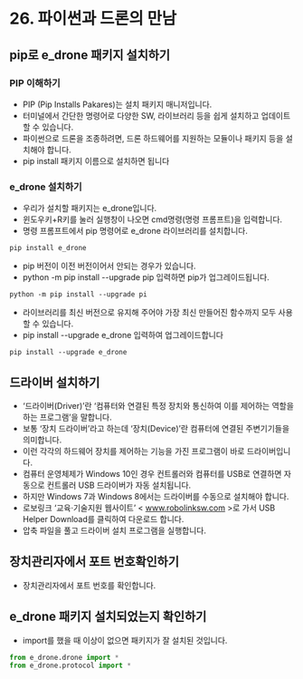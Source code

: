 # 26. 파이썬과 드론의 만남
## pip로 e_drone 패키지 설치하기
### PIP 이해하기
* PIP (Pip Installs Pakares)는 설치 패키지 매니저입니다. 
* 터미널에서 간단한 명령어로 다양한 SW, 라이브러리 등을 쉽게 설치하고 업데이트 할 수 있습니다.
* 파이썬으로 드론을 조종하려면, 드론 하드웨어를 지원하는 모듈이나 패키지 등을 설치해야 합니다.
* pip install 패키지 이름으로 설치하면 됩니다

### e_drone 설치하기
* 우리가 설치할 패키지는 e_drone입니다.
* 윈도우키+R키를 눌러 실행창이 나오면 cmd명령(명령 프롬프트)을 입력합니다.
* 명령 프롬프트에서 pip 명령어로 e_drone 라이브러리를 설치합니다.
``` 
pip install e_drone
```

* pip 버전이 이전 버전이어서 안되는 경우가 있습니다. 
* python -m pip install --upgrade pip 입력하면 pip가 업그레이드됩니다.
```
python -m pip install --upgrade pi
```

* 라이브러리를 최신 버전으로 유지해 주어야 가장 최신 만들어진 함수까지 모두 사용할 수 있습니다. 
* pip install --upgrade e_drone 입력하여 업그레이드합니다
```
pip install --upgrade e_drone
```

## 드라이버 설치하기
* ‘드라이버(Driver)’란 ‘컴퓨터와 연결된 특정 장치와 통신하여 이를 제어하는 역할을 하는 프로그램’을 말합니다. 
* 보통 ‘장치 드라이버’라고 하는데 ‘장치(Device)’란 컴퓨터에 연결된 주변기기들을 의미합니다.
* 이런 각각의 하드웨어 장치를 제어하는 기능을 가진 프로그램이 바로 드라이버입니다.
* 컴퓨터 운영체제가 Windows 10인 경우 컨트롤러와 컴퓨터를 USB로 연결하면 자동으로 컨트롤러 USB 드라이버가 자동 설치됩니다. 
* 하지만 Windows 7과 Windows 8에서는 드라이버를 수동으로 설치해야 합니다. 
* 로보링크 ‘교육·기술지원 웹사이트’ < www.robolinksw.com >로 가서 USB Helper Download를 클릭하여 다운로드 합니다. 
* 압축 파일을 풀고 드라이버 설치 프로그램을 실행합니다.

## 장치관리자에서 포트 번호확인하기
* 장치관리자에서 포트 번호를 확인합니다.

## e_drone 패키지 설치되었는지 확인하기
* import를 했을 때 이상이 없으면 패키지가 잘 설치된 것입니다.
```python
from e_drone.drone import *
from e_drone.protocol import *
```


